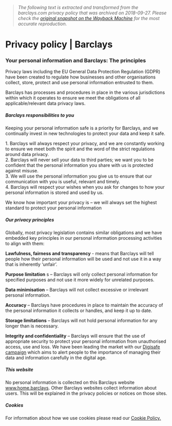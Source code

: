 > *The following text is extracted and transformed from the barclays.com privacy policy that was archived on 2018-09-27. Please check the [original snapshot on the Wayback Machine](https://web.archive.org/web/20180927063248id_/https%3A//www.home.barclays/privacy-policy.html) for the most accurate reproduction.*

# Privacy policy | Barclays

### Your personal information and Barclays: The principles 

Privacy laws including the EU General Data Protection Regulation (GDPR) have been created to regulate how businesses and other organisations collect, store, protect and use personal information entrusted to them.

Barclays has processes and procedures in place in the various jurisdictions within which it operates to ensure we meet the obligations of all applicable/relevant data privacy laws. 

##### Barclays responsibilities to you

Keeping your personal information safe is a priority for Barclays, and we continually invest in new technologies to protect your data and keep it safe.

1\. Barclays will always respect your privacy, and we are constantly working to ensure we meet both the spirit and the word of the strict regulations around data privacy.  
2\. Barclays will never sell your data to third parties; we want you to be confident that the personal information you share with us is protected against misuse.  
3\. We will use the personal information you give us to ensure that our communication with you is useful, relevant and timely.  
4\. Barclays will respect your wishes when you ask for changes to how your personal information is stored and used by us.

We know how important your privacy is – we will always set the highest standard to protect your personal information

##### Our privacy principles 

Globally, most privacy legislation contains similar obligations and we have embedded key principles in our personal information processing activities to align with them:

**Lawfulness, fairness and transparency** \- means that Barclays will tell people how their personal information will be used and not use it in a way that is inherently ‘unfair’. 

**Purpose limitation** s – Barclays will only collect personal information for specified purposes and not use it more widely for unrelated purposes. 

**Data minimisation** – Barclays will not collect excessive or irrelevant personal information. 

**Accuracy** – Barclays have procedures in place to maintain the accuracy of the personal information it collects or handles, and keep it up to date. 

**Storage limitations** – Barclays will not hold personal information for any longer than is necessary.

**Integrity and confidentiality** – Barclays will ensure that the use of appropriate security to protect your personal information from unauthorised access, use and loss. We have been leading the market with our [Digisafe campaign](https://www.barclays.co.uk/security/) which aims to alert people to the importance of managing their data and information carefully in the digital age.

##### This website

No personal information is collected on this Barclays website www.home.barclays. Other Barclays websites collect information about users. This will be explained in the privacy policies or notices on those sites.

##### Cookies

For information about how we use cookies please read our [Cookie Policy.](https://web.archive.org/cookie-policy.html)
